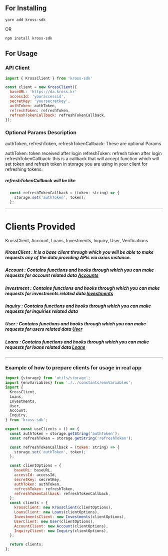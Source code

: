 ## For Installing

`yarn add kross-sdk`

OR

`npm install kross-sdk`

## For Usage

### API Client

```js
import { KrossClient } from 'kross-sdk'

const client = new KrossClient({
  baseURL: 'https://da.kross.kr'
  accessId: 'youraccessid',
  secretKey: 'yoursecretkey',
  authToken: authToken,
  refreshToken: refreshToken,
  refreshTokenCallback: refreshTokenCallback,
});

```

### Optional Params Description
authToken, refreshToken, refreshTokenCallback:  These are optional Params

authToken: token received after login
refreshToken: refresh token after login
refreshTokenCallback: this is a callback that will accept function which will set token and refresh token in storage you are using in your client for refreshing tokens.

##### refreshTokenCallback will be like
```js 
  const refreshTokenCallback = (token: string) => {
    storage.set('authToken', token);
  };
```

-----------------------------------------------------



# Clients Provided
KrossClient, Account, Loans, Investments, Inquiry, User, Verifications

##### KrossClient : It is a base client through which you will be able to make requests any of the data providing APIs via axios instance.
##### Account : Contains functions and hooks through which you can make requests for account related data [Accounts](docs/account.md)
##### Investment : Contains functions and hooks through which you can make requests for investments related data [Investments](docs/investment.md)
##### Inquiry : Contains functions and hooks through which you can make requests for inquiries related data 
##### User : Contains functions and hooks through which you can make requests for users related data [User](docs/user.md)
##### Loans : Contains functions and hooks through which you can make requests for loans related data [Loans](docs/loans.md)
----------------------------------------------------


### Example of how to prepare clients for usage in real app

```js
import {storage} from 'utils/storage';
import {envVariables} from './../constants/envVariables';
import {
  KrossClient,
  Loans,
  Investments,
  User,
  Account,
  Inquiry,
} from 'kross-sdk';

export const useClients = () => {
  const authToken = storage.getString('authToken');
  const refreshToken = storage.getString('refreshToken');

  const refreshTokenCallback = (token: string) => {
    storage.set('authToken', token);
  };

  const clientOptions = {
    baseURL: baseURL,
    accessId: accessId,
    secretKey: secretKey,
    authToken: authToken,
    refreshToken: refreshToken,
    refreshTokenCallback: refreshTokenCallback,
  };
  const clients = {
    krossClient: new KrossClient(clientOptions),
    LoansClient: new Loans(clientOptions),
    InvestmentsClient: new Investments(clientOptions),
    UserClient: new User(clientOptions),
    AccountClient: new Account(clientOptions),
    InquiryClient: new Inquiry(clientOptions),
  };

  return clients;
};

```




